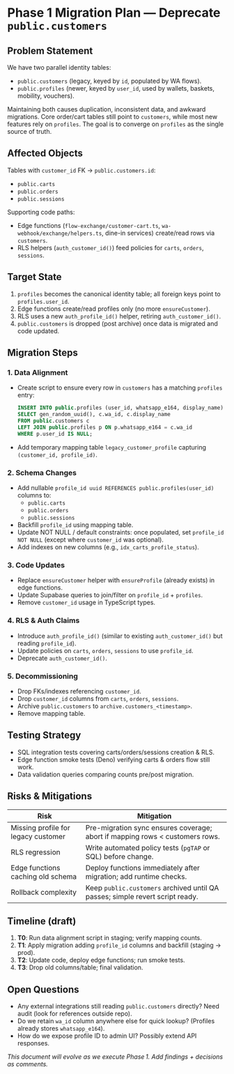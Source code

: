 # Phase 1 Migration Plan — Deprecate `public.customers`

## Problem Statement

We have two parallel identity tables:

- `public.customers` (legacy, keyed by `id`, populated by WA flows).
- `public.profiles` (newer, keyed by `user_id`, used by wallets, baskets,
  mobility, vouchers).

Maintaining both causes duplication, inconsistent data, and awkward migrations.
Core order/cart tables still point to `customers`, while most new features rely
on `profiles`. The goal is to converge on `profiles` as the single source of
truth.

## Affected Objects

Tables with `customer_id` FK → `public.customers.id`:

- `public.carts`
- `public.orders`
- `public.sessions`

Supporting code paths:

- Edge functions (`flow-exchange/customer-cart.ts`,
  `wa-webhook/exchange/helpers.ts`, dine-in services) create/read rows via
  `customers`.
- RLS helpers (`auth_customer_id()`) feed policies for `carts`, `orders`,
  `sessions`.

## Target State

1. `profiles` becomes the canonical identity table; all foreign keys point to
   `profiles.user_id`.
2. Edge functions create/read profiles only (no more `ensureCustomer`).
3. RLS uses a new `auth_profile_id()` helper, retiring `auth_customer_id()`.
4. `public.customers` is dropped (post archive) once data is migrated and code
   updated.

## Migration Steps

### 1. Data Alignment

- Create script to ensure every row in `customers` has a matching `profiles`
  entry:
  ```sql
  INSERT INTO public.profiles (user_id, whatsapp_e164, display_name)
  SELECT gen_random_uuid(), c.wa_id, c.display_name
  FROM public.customers c
  LEFT JOIN public.profiles p ON p.whatsapp_e164 = c.wa_id
  WHERE p.user_id IS NULL;
  ```
- Add temporary mapping table `legacy_customer_profile` capturing
  `(customer_id, profile_id)`.

### 2. Schema Changes

- Add nullable `profile_id uuid REFERENCES public.profiles(user_id)` columns to:
  - `public.carts`
  - `public.orders`
  - `public.sessions`
- Backfill `profile_id` using mapping table.
- Update NOT NULL / default constraints: once populated, set `profile_id`
  `NOT NULL` (except where `customer_id` was optional).
- Add indexes on new columns (e.g., `idx_carts_profile_status`).

### 3. Code Updates

- Replace `ensureCustomer` helper with `ensureProfile` (already exists) in edge
  functions.
- Update Supabase queries to join/filter on `profile_id` + `profiles`.
- Remove `customer_id` usage in TypeScript types.

### 4. RLS & Auth Claims

- Introduce `auth_profile_id()` (similar to existing `auth_customer_id()` but
  reading `profile_id`).
- Update policies on `carts`, `orders`, `sessions` to use `profile_id`.
- Deprecate `auth_customer_id()`.

### 5. Decommissioning

- Drop FKs/indexes referencing `customer_id`.
- Drop `customer_id` columns from `carts`, `orders`, `sessions`.
- Archive `public.customers` to `archive.customers_<timestamp>`.
- Remove mapping table.

## Testing Strategy

- SQL integration tests covering carts/orders/sessions creation & RLS.
- Edge function smoke tests (Deno) verifying carts & orders flow still work.
- Data validation queries comparing counts pre/post migration.

## Risks & Mitigations

| Risk                                | Mitigation                                                                    |
| ----------------------------------- | ----------------------------------------------------------------------------- |
| Missing profile for legacy customer | Pre-migration sync ensures coverage; abort if mapping rows < customers rows.  |
| RLS regression                      | Write automated policy tests (`pgTAP` or SQL) before change.                  |
| Edge functions caching old schema   | Deploy functions immediately after migration; add runtime checks.             |
| Rollback complexity                 | Keep `public.customers` archived until QA passes; simple revert script ready. |

## Timeline (draft)

1. **T0**: Run data alignment script in staging; verify mapping counts.
2. **T1**: Apply migration adding `profile_id` columns and backfill (staging →
   prod).
3. **T2**: Update code, deploy edge functions; run smoke tests.
4. **T3**: Drop old columns/table; final validation.

## Open Questions

- Any external integrations still reading `public.customers` directly? Need
  audit (look for references outside repo).
- Do we retain `wa_id` column anywhere else for quick lookup? (Profiles already
  stores `whatsapp_e164`).
- How do we expose profile ID to admin UI? Possibly extend API responses.

_This document will evolve as we execute Phase 1. Add findings + decisions as
comments._
